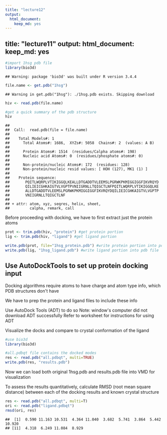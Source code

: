 ```yaml
---
title: "lecture12"
output: 
  html_document: 
    keep_md: yes
---
```

title: "lecture11"
output: 
  html_document: 
    keep_md: yes
---




```r
#import 1hsg pdb file
library(bio3d)
```

```
## Warning: package 'bio3d' was built under R version 3.4.4
```

```r
file.name <- get.pdb("1hsg")
```

```
## Warning in get.pdb("1hsg"): ./1hsg.pdb exists. Skipping download
```

```r
hiv <- read.pdb(file.name)
```


```r
#get a quick summary of the pdb structure
hiv
```

```
## 
##  Call:  read.pdb(file = file.name)
## 
##    Total Models#: 1
##      Total Atoms#: 1686,  XYZs#: 5058  Chains#: 2  (values: A B)
## 
##      Protein Atoms#: 1514  (residues/Calpha atoms#: 198)
##      Nucleic acid Atoms#: 0  (residues/phosphate atoms#: 0)
## 
##      Non-protein/nucleic Atoms#: 172  (residues: 128)
##      Non-protein/nucleic resid values: [ HOH (127), MK1 (1) ]
## 
##    Protein sequence:
##       PQITLWQRPLVTIKIGGQLKEALLDTGADDTVLEEMSLPGRWKPKMIGGIGGFIKVRQYD
##       QILIEICGHKAIGTVLVGPTPVNIIGRNLLTQIGCTLNFPQITLWQRPLVTIKIGGQLKE
##       ALLDTGADDTVLEEMSLPGRWKPKMIGGIGGFIKVRQYDQILIEICGHKAIGTVLVGPTP
##       VNIIGRNLLTQIGCTLNF
## 
## + attr: atom, xyz, seqres, helix, sheet,
##         calpha, remark, call
```

Before proceeding with docking, we have to first extract just the protein atoms

```r
prot <- trim.pdb(hiv, "protein") #get protein portion
lig <- trim.pdb(hiv, "ligand") #get ligand portion

write.pdb(prot, file="1hsg_protein.pdb") #write protein portion into pdb file
write.pdb(lig, "1hsg_ligand.pdb") #write ligand portion into pdb file
```


## Use AutoDockTools to set up protein docking input
Docking algorithms require atoms to have charge and atom type info, which PDB structures don't have

We have to prep the protein and ligand files to include these info

Use AutoDock Tools (ADT) to do so
Note: window's computer did not download ADT successfully
Refer to worksheet for instructions for using ADT

Visualize the docks and compare to crystal conformation of the ligand

```r
#use bio3d
library(bio3d)

#all.pdbqt file contains the docked modes
res <- read.pdb("all.pdbqt", multi=TRUE)
write.pdb(res, "results.pdb")
```
Now we can load both original 1hsg.pdb and results.pdb file into VMD for visualization

To assess the results quantitatively, calculate RMSD (root mean square distance) between each of the docking results and known crystal structure

```r
res <- read.pdb("all.pdbqt", multi=T)
ori <- read.pdb("ligand.pdbqt")
rmsd(ori, res)
```

```
##  [1]  0.590 11.163 10.531  4.364 11.040  3.682  5.741  3.864  5.442 10.920
## [11]  4.318  6.249 11.084  8.929
```








































